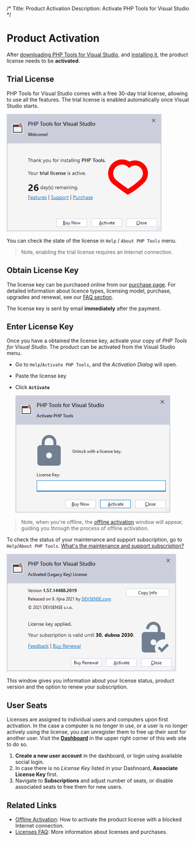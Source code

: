 /*
Title: Product Activation
Description: Activate PHP Tools for Visual Studio
*/

# Product Activation

After [downloading PHP Tools for Visual Studio](https://www.devsense.com/download), and [installing it](../installation), the product license needs to be **activated**.

## Trial License

PHP Tools for Visual Studio comes with a free 30-day trial license, allowing to use all the features. The trial license is enabled automatically once Visual Studio starts.

![Trial License Notification](imgs/license-welcome-trial.png)

You can check the state of the license in `Help` / `About PHP Tools` menu.

> Note, enabling the trial license requires an Internet connection.

## Obtain License Key

The license key can be purchased online from our [purchase page](https://www.devsense.com/purchase). For detailed information about licence types, licensing model, purchase, upgrades and renewal, see our [FAQ section](https://www.devsense.com/en/purchase#faq).

The license key is sent by email **immediately** after the payment.

## Enter License Key

Once you have a obtained the license key, activate your copy of *PHP Tools for Visual Studio*. The product can be activated from the Visual Studio menu.

- Go to `Help`/`Activate PHP Tools`, and the *Activation Dialog* will open.
- Paste the license key
- Click **`Activate`**

  ![Enter license key](imgs/activation-enter-key.png)

> Note, when you're offline, the [offline activation](offline-activation) window will appear, guiding you through the process of offline activation.

To check the status of your maintenance and support subscription, go to `Help`/`About PHP Tools`. [What's the maintenance and support subscription?](https://www.devsense.com/en/purchase/faq/upgrades-and-renewal#what-is-the-maintenance-and-support-subscription)

![License status](imgs/license-about-window.png)

This window gives you information about your license status, product version and the option to renew your subscription.

## User Seats

Licenses are assigned to individual users and computers upon first activation. In the case a computer is no longer in use, or a user is no longer actively using the license, you can unregister them to free up their *seat* for another user. Visit the [**Dashboard**](https://www.devsense.com/account/dashboard) in the upper right corner of this web site to do so.

1. **Create a new user account** in the dashboard, or login using available social login.
2. In case there is no *License Key* listed in your Dashnoard, **Associate License Key** first.
3. Navigate to **Subscriptions** and adjust number of seats, or disable associated seats to free them for new users.

## Related Links

- [Offline Activation](offline-activation): How to activate the product license with a blocked Internet connection.
- [Licenses FAQ](https://www.devsense.com/en/purchase#faq): More information about licenses and purchases.
